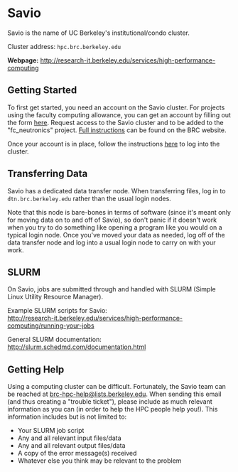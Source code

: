 # Savio

Savio is the name of UC Berkeley's institutional/condo cluster.

Cluster address: `hpc.brc.berkeley.edu`

**Webpage:** <http://research-it.berkeley.edu/services/high-performance-computing>

## Getting Started 

To first get started, you need an account on the Savio cluster.
For projects using the faculty computing allowance, you can get an account by filling out the form [here](https://docs.google.com/forms/d/e/1FAIpQLScAyqNioiO7Mave-sKjQc9we8-V_CJK9RHfuM-Ca01_okydmg/viewform). Request access to the Savio cluster and to be added to the "fc_neutronics" project.
[Full instructions](http://research-it.berkeley.edu/services/high-performance-computing/getting-account) can be found on the BRC website.

Once your account is in place, follow the instructions [here](http://research-it.berkeley.edu/services/high-performance-computing/logging-brc-clusters) to log into the cluster.

## Transferring Data

Savio has a dedicated data transfer node. When transferring files, log in to `dtn.brc.berkeley.edu` rather
than the usual login nodes. 

Note that this node is bare-bones in terms of software (since it's meant only for moving data on to and 
off of Savio), so don't panic if it doesn't work when you try to do something like opening a program like 
you would on a typical login node. Once you've moved your data as needed, log off of the data transfer 
node and log into a usual login node to carry on with your work.

## SLURM

On Savio, jobs are submitted through and handled with SLURM (Simple Linux Utility Resource Manager).

Example SLURM scripts for Savio:  
<http://research-it.berkeley.edu/services/high-performance-computing/running-your-jobs>

General SLURM documentation:  
<http://slurm.schedmd.com/documentation.html>

## Getting Help

Using a computing cluster can be difficult. Fortunately, the Savio team can be reached at 
<brc-hpc-help@lists.berkeley.edu>. When sending this email (and thus creating a "trouble ticket"), please
include as much relevant information as you can (in order to help the HPC people help you!). This 
information includes but is not limited to:

* Your SLURM job script
* Any and all relevant input files/data
* Any and all relevant output files/data
* A copy of the error message(s) received
* Whatever else you think may be relevant to the problem
